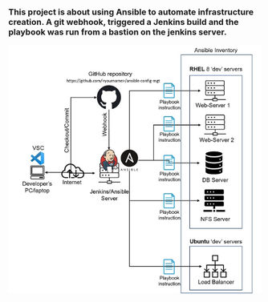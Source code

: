 ### This project is about using Ansible to automate infrastructure creation. A git webhook, triggered a Jenkins build and the playbook was run from a bastion on the jenkins server.
![Ansible Architecture](./images/ansible-architecture.jpg)

